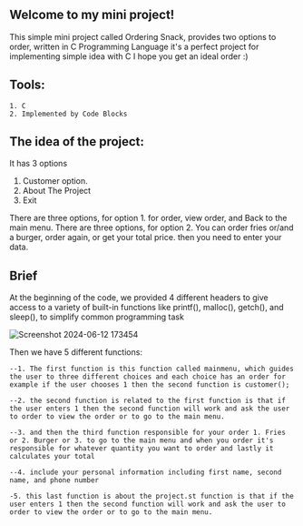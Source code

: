 ## Welcome to my mini project!
This simple mini project called Ordering Snack, provides two options to order, written in C Programming Language it's a perfect project for implementing simple idea with C I hope you get an ideal order :)

## Tools:
    1. C
    2. Implemented by Code Blocks

## The idea of the project:
It has 3 options 
1. Customer option.
2. About The Project 
3. Exit

There are three options, for option 1. for order, view order, and Back to the main menu.
There are three options, for option 2. You can order fries or/and a burger, order again, or get your total price. then you need to enter your data.

## Brief
At the beginning of the code, we provided 4 different headers to give access to a variety of built-in functions like printf(), malloc(), getch(), and sleep(), to simplify common programming task

![Screenshot 2024-06-12 173454](https://github.com/sebawael1/ordering-system/assets/97540803/f4a12b57-0681-4793-b864-91c052dd8697)

Then we have 5 different functions:

    --1. The first function is this function called mainmenu, which guides the user to three different choices and each choice has an order for example if the user chooses 1 then the second function is customer();

    --2. the second function is related to the first function is that if the user enters 1 then the second function will work and ask the user to order to view the order or to go to the main menu.

    --3. and then the third function responsible for your order 1. Fries or 2. Burger or 3. to go to the main menu and when you order it's responsible for whatever quantity you want to order and lastly it calculates your total

    --4. include your personal information including first name, second name, and phone number

    -5. this last function is about the project.st function is that if the user enters 1 then the second function will work and ask the user to order to view the order or to go to the main menu.


    
